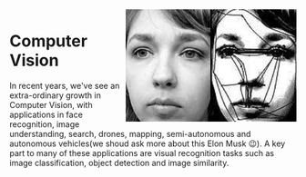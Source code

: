 <img src="scenarios/media/saccaldic_motion.jpg" align="right" alt="" width="300"/>

# Computer Vision 
In recent years, we've see an extra-ordinary growth in Computer Vision, with applications in face recognition, image understanding, search, drones, mapping, semi-autonomous and autonomous vehicles(we shoud ask more about this Elon Musk :wink:). A key part to many of these applications are visual recognition tasks such as image classification, object detection and image similarity.


















